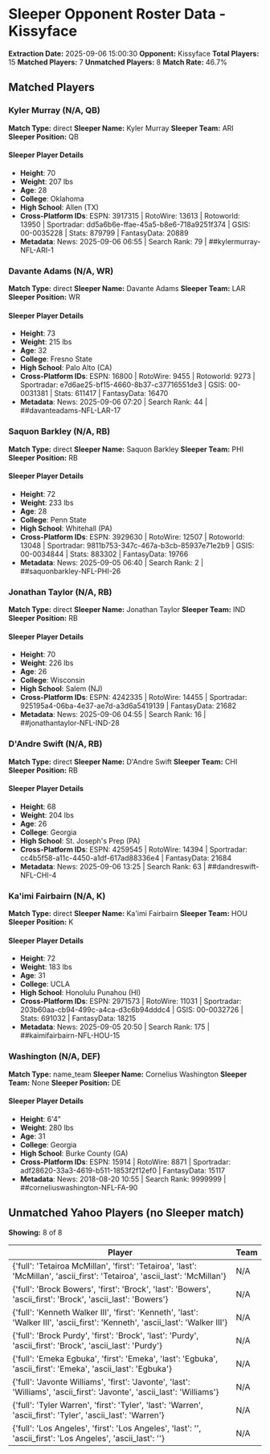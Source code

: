 # Sleeper Opponent Roster Data - Kissyface

**Extraction Date:** 2025-09-06 15:00:30
**Opponent:** Kissyface
**Total Players:** 15
**Matched Players:** 7
**Unmatched Players:** 8
**Match Rate:** 46.7%

## Matched Players

### Kyler Murray (N/A, QB)
**Match Type:** direct
**Sleeper Name:** Kyler Murray
**Sleeper Team:** ARI
**Sleeper Position:** QB

#### Sleeper Player Details
- **Height**: 70
- **Weight**: 207 lbs
- **Age**: 28
- **College**: Oklahoma
- **High School**: Allen (TX)
- **Cross-Platform IDs**: ESPN: 3917315 | RotoWire: 13613 | Rotoworld: 13950 | Sportradar: dd5a6b6e-ffae-45a5-b8e6-718a9251f374 | GSIS:  00-0035228 | Stats: 879799 | FantasyData: 20889
- **Metadata**: News: 2025-09-06 06:55 | Search Rank: 79 | ##kylermurray-NFL-ARI-1

### Davante Adams (N/A, WR)
**Match Type:** direct
**Sleeper Name:** Davante Adams
**Sleeper Team:** LAR
**Sleeper Position:** WR

#### Sleeper Player Details
- **Height**: 73
- **Weight**: 215 lbs
- **Age**: 32
- **College**: Fresno State
- **High School**: Palo Alto (CA)
- **Cross-Platform IDs**: ESPN: 16800 | RotoWire: 9455 | Rotoworld: 9273 | Sportradar: e7d6ae25-bf15-4660-8b37-c37716551de3 | GSIS: 00-0031381 | Stats: 611417 | FantasyData: 16470
- **Metadata**: News: 2025-09-06 07:20 | Search Rank: 44 | ##davanteadams-NFL-LAR-17

### Saquon Barkley (N/A, RB)
**Match Type:** direct
**Sleeper Name:** Saquon Barkley
**Sleeper Team:** PHI
**Sleeper Position:** RB

#### Sleeper Player Details
- **Height**: 72
- **Weight**: 233 lbs
- **Age**: 28
- **College**: Penn State
- **High School**: Whitehall (PA)
- **Cross-Platform IDs**: ESPN: 3929630 | RotoWire: 12507 | Rotoworld: 13048 | Sportradar: 9811b753-347c-467a-b3cb-85937e71e2b9 | GSIS: 00-0034844 | Stats: 883302 | FantasyData: 19766
- **Metadata**: News: 2025-09-05 06:40 | Search Rank: 2 | ##saquonbarkley-NFL-PHI-26

### Jonathan Taylor (N/A, RB)
**Match Type:** direct
**Sleeper Name:** Jonathan Taylor
**Sleeper Team:** IND
**Sleeper Position:** RB

#### Sleeper Player Details
- **Height**: 70
- **Weight**: 226 lbs
- **Age**: 26
- **College**: Wisconsin
- **High School**: Salem (NJ)
- **Cross-Platform IDs**: ESPN: 4242335 | RotoWire: 14455 | Sportradar: 925195a4-06ba-4e37-ae7d-a3d6a5419139 | FantasyData: 21682
- **Metadata**: News: 2025-09-06 04:55 | Search Rank: 16 | ##jonathantaylor-NFL-IND-28

### D'Andre Swift (N/A, RB)
**Match Type:** direct
**Sleeper Name:** D'Andre Swift
**Sleeper Team:** CHI
**Sleeper Position:** RB

#### Sleeper Player Details
- **Height**: 68
- **Weight**: 204 lbs
- **Age**: 26
- **College**: Georgia
- **High School**: St. Joseph's Prep (PA)
- **Cross-Platform IDs**: ESPN: 4259545 | RotoWire: 14394 | Sportradar: cc4b5f58-a11c-4450-a1df-617ad88336e4 | FantasyData: 21684
- **Metadata**: News: 2025-09-06 13:25 | Search Rank: 63 | ##dandreswift-NFL-CHI-4

### Ka'imi Fairbairn (N/A, K)
**Match Type:** direct
**Sleeper Name:** Ka'imi Fairbairn
**Sleeper Team:** HOU
**Sleeper Position:** K

#### Sleeper Player Details
- **Height**: 72
- **Weight**: 183 lbs
- **Age**: 31
- **College**: UCLA
- **High School**: Honolulu Punahou (HI)
- **Cross-Platform IDs**: ESPN: 2971573 | RotoWire: 11031 | Sportradar: 203b60aa-cb94-499c-a4ca-d3c6b94dddc4 | GSIS: 00-0032726 | Stats: 691032 | FantasyData: 18215
- **Metadata**: News: 2025-09-05 20:50 | Search Rank: 175 | ##kaimifairbairn-NFL-HOU-15

### Washington (N/A, DEF)
**Match Type:** name_team
**Sleeper Name:** Cornelius Washington
**Sleeper Team:** None
**Sleeper Position:** DE

#### Sleeper Player Details
- **Height**: 6'4"
- **Weight**: 280 lbs
- **Age**: 31
- **College**: Georgia
- **High School**: Burke County (GA)
- **Cross-Platform IDs**: ESPN: 15914 | RotoWire: 8871 | Sportradar: adf28620-33a3-4619-b511-1853f2f12ef0 | FantasyData: 15117
- **Metadata**: News: 2018-08-20 10:55 | Search Rank: 9999999 | ##corneliuswashington-NFL-FA-90

## Unmatched Yahoo Players (no Sleeper match)
**Showing:** 8 of 8

| Player | Team |
|--------|------|
| {'full': 'Tetairoa McMillan', 'first': 'Tetairoa', 'last': 'McMillan', 'ascii_first': 'Tetairoa', 'ascii_last': 'McMillan'} | N/A |
| {'full': 'Brock Bowers', 'first': 'Brock', 'last': 'Bowers', 'ascii_first': 'Brock', 'ascii_last': 'Bowers'} | N/A |
| {'full': 'Kenneth Walker III', 'first': 'Kenneth', 'last': 'Walker III', 'ascii_first': 'Kenneth', 'ascii_last': 'Walker III'} | N/A |
| {'full': 'Brock Purdy', 'first': 'Brock', 'last': 'Purdy', 'ascii_first': 'Brock', 'ascii_last': 'Purdy'} | N/A |
| {'full': 'Emeka Egbuka', 'first': 'Emeka', 'last': 'Egbuka', 'ascii_first': 'Emeka', 'ascii_last': 'Egbuka'} | N/A |
| {'full': 'Javonte Williams', 'first': 'Javonte', 'last': 'Williams', 'ascii_first': 'Javonte', 'ascii_last': 'Williams'} | N/A |
| {'full': 'Tyler Warren', 'first': 'Tyler', 'last': 'Warren', 'ascii_first': 'Tyler', 'ascii_last': 'Warren'} | N/A |
| {'full': 'Los Angeles', 'first': 'Los Angeles', 'last': '', 'ascii_first': 'Los Angeles', 'ascii_last': ''} | N/A |